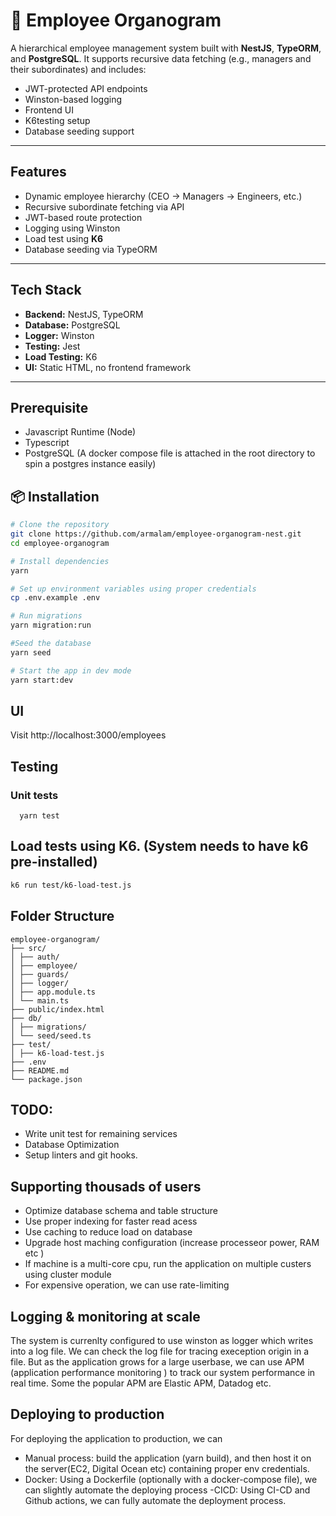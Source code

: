 # 👥 Employee Organogram

A hierarchical employee management system built with **NestJS**, **TypeORM**, and **PostgreSQL**. It supports recursive data fetching (e.g., managers and their subordinates) and includes:

- JWT-protected API endpoints
- Winston-based logging
- Frontend UI
- K6testing setup
- Database seeding support

---

## Features

- Dynamic employee hierarchy (CEO → Managers → Engineers, etc.)
- Recursive subordinate fetching via API
- JWT-based route protection
- Logging using Winston
- Load test using **K6**
- Database seeding via TypeORM

---

## Tech Stack

- **Backend:** NestJS, TypeORM
- **Database:** PostgreSQL
- **Logger:** Winston
- **Testing:** Jest
- **Load Testing:** K6
- **UI:** Static HTML, no frontend framework

---

## Prerequisite

- Javascript Runtime (Node)
- Typescript
- PostgreSQL (A docker compose file is attached in the root directory to spin a postgres instance easily)

## 📦 Installation

```bash
# Clone the repository
git clone https://github.com/armalam/employee-organogram-nest.git
cd employee-organogram

# Install dependencies
yarn

# Set up environment variables using proper credentials
cp .env.example .env

# Run migrations
yarn migration:run

#Seed the database
yarn seed

# Start the app in dev mode
yarn start:dev

```

## UI

Visit http://localhost:3000/employees

## Testing

### Unit tests

```
  yarn test
```

## Load tests using K6. (System needs to have k6 pre-installed)

```bash
k6 run test/k6-load-test.js
```

## Folder Structure

```
employee-organogram/
├── src/
│ ├── auth/
│ ├── employee/
│ ├── guards/
│ ├── logger/
│ ├── app.module.ts
│ └── main.ts
├── public/index.html
├── db/
│ ├── migrations/
│ └── seed/seed.ts
├── test/
│ ├── k6-load-test.js
├── .env
├── README.md
└── package.json
```

## TODO:

- Write unit test for remaining services
- Database Optimization
- Setup linters and git hooks.

## Supporting thousads of users

- Optimize database schema and table structure
- Use proper indexing for faster read acess
- Use caching to reduce load on database
- Upgrade host maching configuration (increase processeor power, RAM etc )
- If machine is a multi-core cpu, run the application on multiple custers using cluster module
- For expensive operation, we can use rate-limiting

## Logging & monitoring at scale

The system is currenlty configured to use winston as logger which writes into a log file. We can check the log file for tracing exeception origin in a file. But as the application grows for a large userbase, we can use APM (application performance monitoring ) to track our system performance in real time. Some the popular APM are Elastic APM, Datadog etc.

## Deploying to production

For deploying the application to production, we can

- Manual process: build the application (yarn build), and then host it on the server(EC2, Digital Ocean etc) containing proper env credentials.
- Docker: Using a Dockerfile (optionally with a docker-compose file), we can slightly automate the deploying process
  -CICD: Using CI-CD and Github actions, we can fully automate the deployment process.
